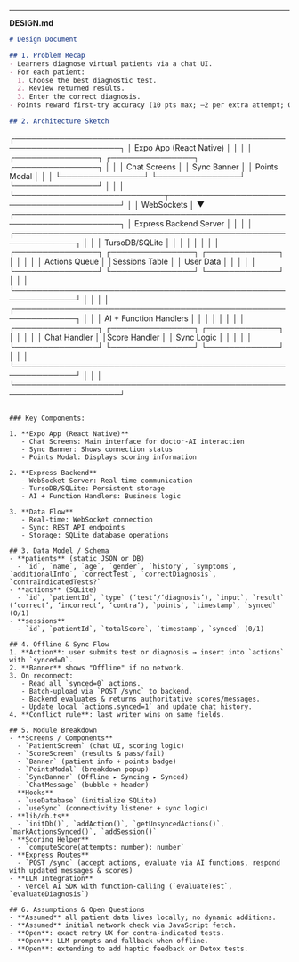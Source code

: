
---

**DESIGN.md**

```markdown
# Design Document

## 1. Problem Recap
- Learners diagnose virtual patients via a chat UI.
- For each patient:
  1. Choose the best diagnostic test.
  2. Review returned results.
  3. Enter the correct diagnosis.
- Points reward first-try accuracy (10 pts max; –2 per extra attempt; 0 if contra-indicated).

## 2. Architecture Sketch

```
┌─────────────────────────────────────────────────────────────────────┐
│                        Expo App (React Native)                      │
│                                                                     │
│  ┌───────────────┐    ┌───────────────┐    ┌───────────────┐        │
│  │  Chat Screens │    │  Sync Banner  │    │ Points Modal  │        │
│  └───────────────┘    └───────────────┘    └───────────────┘        │
│                                                                     │
└───────────────────────────┬─────────────────────────────────────────┘
                            │
                            │ WebSockets
                            │
                            ▼
┌─────────────────────────────────────────────────────────────────────┐
│                      Express Backend Server                         │
│                                                                     │
│  ┌─────────────────────────────────────────────────────────────┐    │
│  │                    TursoDB/SQLite                           │    │
│  │                                                             │    │
│  │  ┌───────────────┐    ┌───────────────┐    ┌─────────────┐  │    │
│  │  │ Actions Queue │    │Sessions Table │    │  User Data  │  │    │
│  │  └───────────────┘    └───────────────┘    └─────────────┘  │    │
│  └─────────────────────────────────────────────────────────────┘    │
│                                                                     │
│  ┌─────────────────────────────────────────────────────────────┐    │
│  │                    AI + Function Handlers                   │    │
│  │                                                             │    │
│  │  ┌───────────────┐    ┌───────────────┐    ┌─────────────┐  │    │
│  │  │ Chat Handler  │    │Score Handler  │    │ Sync Logic  │  │    │
│  │  └───────────────┘    └───────────────┘    └─────────────┘  │    │
│  └─────────────────────────────────────────────────────────────┘    │
│                                                                     │
└─────────────────────────────────────────────────────────────────────┘
```

### Key Components:

1. **Expo App (React Native)**
   - Chat Screens: Main interface for doctor-AI interaction
   - Sync Banner: Shows connection status
   - Points Modal: Displays scoring information

2. **Express Backend**
   - WebSocket Server: Real-time communication
   - TursoDB/SQLite: Persistent storage
   - AI + Function Handlers: Business logic

3. **Data Flow**
   - Real-time: WebSocket connection
   - Sync: REST API endpoints
   - Storage: SQLite database operations

## 3. Data Model / Schema
- **patients** (static JSON or DB)
  - `id`, `name`, `age`, `gender`, `history`, `symptoms`, `additionalInfo`, `correctTest`, `correctDiagnosis`, `contraIndicatedTests?`
- **actions** (SQLite)
  - `id`, `patientId`, `type` (‘test’/‘diagnosis’), `input`, `result` (‘correct’, ‘incorrect’, ‘contra’), `points`, `timestamp`, `synced` (0/1)
- **sessions**
  - `id`, `patientId`, `totalScore`, `timestamp`, `synced` (0/1)

## 4. Offline & Sync Flow
1. **Action**: user submits test or diagnosis → insert into `actions` with `synced=0`.
2. **Banner** shows "Offline" if no network.
3. On reconnect:
   - Read all `synced=0` actions.
   - Batch-upload via `POST /sync` to backend.
   - Backend evaluates & returns authoritative scores/messages.
   - Update local `actions.synced=1` and update chat history.
4. **Conflict rule**: last writer wins on same fields.

## 5. Module Breakdown
- **Screens / Components**
  - `PatientScreen` (chat UI, scoring logic)
  - `ScoreScreen` (results & pass/fail)
  - `Banner` (patient info + points badge)
  - `PointsModal` (breakdown popup)
  - `SyncBanner` (Offline ▸ Syncing ▸ Synced)
  - `ChatMessage` (bubble + header)
- **Hooks**
  - `useDatabase` (initialize SQLite)
  - `useSync` (connectivity listener + sync logic)
- **lib/db.ts**
  - `initDb()`, `addAction()`, `getUnsyncedActions()`, `markActionsSynced()`, `addSession()`
- **Scoring Helper**
  - `computeScore(attempts: number): number`
- **Express Routes**
  - `POST /sync` (accept actions, evaluate via AI functions, respond with updated messages & scores)
- **LLM Integration**
  - Vercel AI SDK with function-calling (`evaluateTest`, `evaluateDiagnosis`)

## 6. Assumptions & Open Questions
- **Assumed** all patient data lives locally; no dynamic additions.
- **Assumed** initial network check via JavaScript fetch.
- **Open**: exact retry UX for contra-indicated tests.
- **Open**: LLM prompts and fallback when offline.
- **Open**: extending to add haptic feedback or Detox tests.
